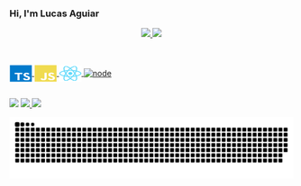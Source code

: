 ### Hi, I'm Lucas Aguiar

<div align="center">
  <a href="https://github.com/LucasAguiarr">
  <img height="145em" src="https://github-readme-stats.vercel.app/api?username=LucasAguiarr&show_icons=true&theme=dracula&include_all_commits=true&count_private=true"/>
  <img height="145em" src="https://github-readme-stats.vercel.app/api/top-langs/?username=LucasAguiarr&layout=compact&langs_count=7&theme=dracula"/>
</div>

  
##
<div style="display-inblock"><br>
  <img align="center" alt="typescript" height="30" width="40" src="https://raw.githubusercontent.com/devicons/devicon/master/icons/typescript/typescript-plain.svg">
  <img align="center" alt="javascript" height="30" width="40" src="https://raw.githubusercontent.com/devicons/devicon/master/icons/javascript/javascript-plain.svg">
  <img align="center" alt="react" height="30" width="40" src="https://raw.githubusercontent.com/devicons/devicon/master/icons/react/react-original.svg">
  <img align="center" alt="node" height="30" width="40" src="https://cdn.jsdelivr.net/gh/devicons/devicon/icons/nodejs/nodejs-original.svg">
</div>
 
##
 
<div> 
  <a href="https://www.linkedin.com/in/lucasaguiiar/" target="_blank"><img src="https://img.shields.io/badge/-LinkedIn-%230077B5?style=for-the-badge&logo=linkedin&logoColor=white" target="_blank"></a> 
  <a href="https://app.slack.com/client/T013MNLP92M/C0132C5JJUW/user_profile/U02BPT60G6S/" target="_blank"><img src="https://img.shields.io/badge/Slack-4A154B?style=for-the-badge&logo=slack&logoColor=white target="_blank" />
  <a href="https://www.instagram.com/aguiarllu/" target="_blank"><img src="https://img.shields.io/badge/-Instagram-%23E4405F?style=for-the-badge&logo=instagram&logoColor=white" target="_blank"></a>
 
  ![Snake animation](https://github.com/LucasAguiarr/LucasAguiarr/blob/output/github-contribution-grid-snake.svg)
 
</div>
